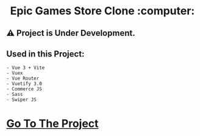 <h1 align="center" style="margin-top: 0px;">Epic Games Store Clone :computer:</h1>

## :warning:	Project is Under Development.

## Used in this Project:
```
- Vue 3 + Vite
- Vuex
- Vue Router
- Vuetify 3.0
- Commerce JS
- Sass
- Swiper JS
```

# [Go To The Project](https://rzayevgara-epic-store-clone.netlify.app/#/)